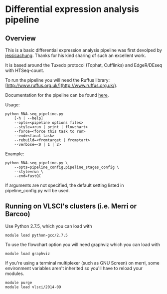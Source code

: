 
# Differential expression analysis pipeline

## Overview

This is a basic differential expression analysis pipeline was first devolped by [jessicachung](https://github.com/jessicachung/).
Thanks for his kind sharing of such an excellent work.

It is based around the Tuxedo protocol (Tophat, Cufflinks) and EdgeR/DEseq with HTSeq-count.

To run the pipeline you will need the Ruffus library: [http://www.ruffus.org.uk/](http://www.ruffus.org.uk/).

Documentation for the pipeline can be found [here](https://bitbucket.org/jessicachung/rna_seq_pipeline/wiki/Home).

Usage: 
    
    python RNA-seq_pipeline.py
        [-h | --help]
        --opts=<pipeline options files>
        --style=<run | print | flowchart>
        --force=<force this task to run>
        --end=<final task>
        --rebuild=<fromtarget | fromstart>
        --verbose=<0 | 1 | 2>

Example:

    python RNA-seq_pipeline.py \
        --opts=pipeline_config,pipeline_stages_config \
        --style=run \
        --end=fastQC

If arguments are not specified, the default setting listed in pipeline_config.py will be used.

## Running on VLSCI's clusters (i.e. Merri or Barcoo)

Use Python 2.7.5, which you can load with

    module load python-gcc/2.7.5

To use the flowchart option you will need graphviz which you can load with

    module load graphviz
    
If you're using a terminal multiplexer (such as GNU Screen) on merri, some environment variables aren't inherited so you'll have to reload your modules.

    module purge
    module load vlsci/2014-09
